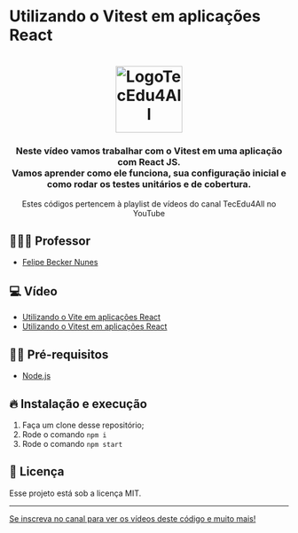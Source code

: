 # Utilizando o Vitest em aplicações React

<h1 align="center">
  <img alt="LogoTecEdu4All" src="http://materiaisaulas.tecedu4all.com.br/canal/logo.png" width="120px" />
</h1>

<h3 align="center">
  Neste vídeo vamos trabalhar com o Vitest em uma aplicação com React JS.<br/>
  Vamos aprender como ele funciona, sua configuração inicial e como rodar os testes unitários e de cobertura.
</h3>

<p align="center">Estes códigos pertencem à playlist de vídeos do canal TecEdu4All no YouTube</p> 


## 👨🏼‍💻 Professor

- [Felipe Becker Nunes](https://github.com/nunesfb)

## 💻 Vídeo

- [Utilizando o Vite em aplicações React](https://youtu.be/87vbkrF03cM)
- [Utilizando o Vitest em aplicações React](https://youtu.be/j3nAKSF_jbU)

## ✋🏻 Pré-requisitos

- [Node.js](https://nodejs.org/en/)

## 🔥 Instalação e execução

1. Faça um clone desse repositório;
2. Rode o comando `npm i`
4. Rode o comando `npm start`

## 📝 Licença

Esse projeto está sob a licença MIT. 

---

[Se inscreva no canal para ver os vídeos deste código e muito mais!](https://www.youtube.com/channel/UClIDejJoLMKCfXKEyi5ZTWQ)
